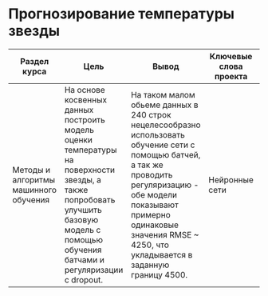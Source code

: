# Прогнозирование температуры звезды

Раздел курса | Цель | Вывод | Ключевые слова проекта | Используемые библиотеки
------------- |---------------- | ----------------| ---------------- | -----------------------
Методы и алгоритмы машинного обучения | На основе косвенных данных построить модель оценки температуры на поверхности звезды, а также попробовать улучшить базовую модель с помощью обучения батчами и регуляризации с dropout. | На таком малом обьеме данных в 240 строк нецелесообразно использовать обучение сети с помощью батчей, а так же проводить регуляризацию - обе модели показывают примерно одинаковые значения RMSE ~ 4250, что укладывается в заданную границу 4500. | Нейронные сети  | `Pandas`, `Python`, `Pytorch`
